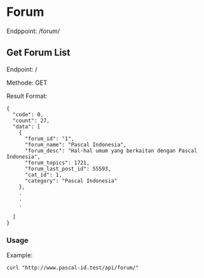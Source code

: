 # Forum

Endppoint: /forum/

## Get Forum List

Endpoint: /

Methode: GET


Result Format:

```
{
  "code": 0,
  "count": 27,
  "data": [
    {
      "forum_id": "1",
      "forum_name": "Pascal Indonesia",
      "forum_desc": "Hal-hal umum yang berkaitan dengan Pascal Indonesia",
      "forum_topics": 1721,
      "forum_last_post_id": 55593,
      "cat_id": 1,
      "category": "Pascal Indonesia"
    },
    .
    .
    .

  ]
}

```

### Usage

Example:

```
curl "http://www.pascal-id.test/api/forum/"
```
